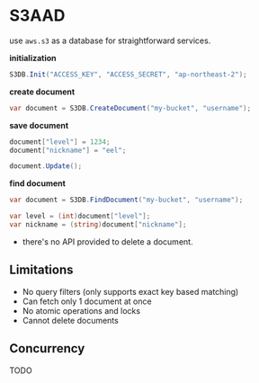 S3AAD
====

use `aws.s3` as a database for straightforward services.

__initialization__
```cs
S3DB.Init("ACCESS_KEY", "ACCESS_SECRET", "ap-northeast-2");
```

__create document__
```cs
var document = S3DB.CreateDocument("my-bucket", "username");
```

__save document__
```cs
document["level"] = 1234;
document["nickname"] = "eel";

document.Update();
```

__find document__
```cs
var document = S3DB.FindDocument("my-bucket", "username");

var level = (int)document["level"];
var nickname = (string)document["nickname"];
```

* there's no API provided to delete a document. 

Limitations
----
* No query filters (only supports exact key based matching)
* Can fetch only 1 document at once
* No atomic operations and locks
* Cannot delete documents

Concurrency
----
TODO
